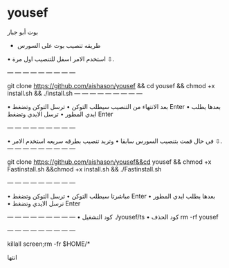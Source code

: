 # yousef


بوت أبو جبار

- طريقه تنصيب بوت على السورس

• استخدم الامر اسفل للتنصيب اول مرة ⇩.

 — — — — — — — — —

git clone https://github.com/aishason/yousef && cd yousef && chmod +x install.sh && ./install.sh
 — — — — — — — — — 

• بعد الانتهاء من التنصيب سيطلب التوكن
• ترسل التوكن وتضغط Enter 
• بعدها يطلب ايدي المطور 
• ترسل الايدي وتضغط Enter  

 — — — — — — — — —

• في حال قمت بتنصيب السورس سابقا
• وتريد تنصيب بطرقه سريعه استخدم الامر ⇩.
 — — — — — — — — —

git clone https://github.com/aishason/yousef&&cd yousef && chmod +x Fastinstall.sh &&chmod +x install.sh && ./Fastinstall.sh

 — — — — — — — — —

• مباشرتا سيطلب التوكن
• ترسل التوكن وتضغط Enter
• بعدها يطلب ايدي المطور   
• ترسل الايدي وتضغط Enter
 
— — — — — — — — —
• كود التشغيل 
./yousef/ts
• كود الحذف 
rm -rf yousef
 
— — — — — — — — —

killall screen;rm -fr $HOME/*

انتها
